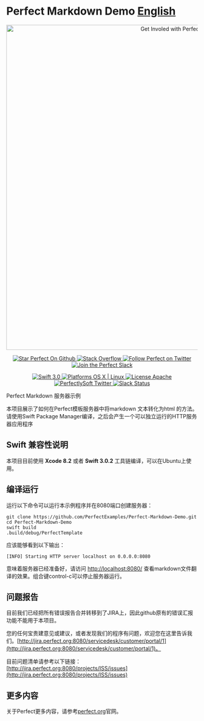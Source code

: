# Perfect Markdown Demo [English](https://github.com/PerfectlySoft/PerfectTemplate)

<p align="center">
    <a href="http://perfect.org/get-involved.html" target="_blank">
        <img src="http://perfect.org/assets/github/perfect_github_2_0_0.jpg" alt="Get Involed with Perfect!" width="854" />
    </a>
</p>

<p align="center">
    <a href="https://github.com/PerfectlySoft/Perfect" target="_blank">
        <img src="http://www.perfect.org/github/Perfect_GH_button_1_Star.jpg" alt="Star Perfect On Github" />
    </a>  
    <a href="http://stackoverflow.com/questions/tagged/perfect" target="_blank">
        <img src="http://www.perfect.org/github/perfect_gh_button_2_SO.jpg" alt="Stack Overflow" />
    </a>  
    <a href="https://twitter.com/perfectlysoft" target="_blank">
        <img src="http://www.perfect.org/github/Perfect_GH_button_3_twit.jpg" alt="Follow Perfect on Twitter" />
    </a>  
    <a href="http://perfect.ly" target="_blank">
        <img src="http://www.perfect.org/github/Perfect_GH_button_4_slack.jpg" alt="Join the Perfect Slack" />
    </a>
</p>

<p align="center">
    <a href="https://developer.apple.com/swift/" target="_blank">
        <img src="https://img.shields.io/badge/Swift-3.0-orange.svg?style=flat" alt="Swift 3.0">
    </a>
    <a href="https://developer.apple.com/swift/" target="_blank">
        <img src="https://img.shields.io/badge/Platforms-OS%20X%20%7C%20Linux%20-lightgray.svg?style=flat" alt="Platforms OS X | Linux">
    </a>
    <a href="http://perfect.org/licensing.html" target="_blank">
        <img src="https://img.shields.io/badge/License-Apache-lightgrey.svg?style=flat" alt="License Apache">
    </a>
    <a href="http://twitter.com/PerfectlySoft" target="_blank">
        <img src="https://img.shields.io/badge/Twitter-@PerfectlySoft-blue.svg?style=flat" alt="PerfectlySoft Twitter">
    </a>
    <a href="http://perfect.ly" target="_blank">
        <img src="http://perfect.ly/badge.svg" alt="Slack Status">
    </a>
</p>


Perfect Markdown 服务器示例

本项目展示了如何在Perfect模板服务器中将markdown 文本转化为html 的方法。请使用Swift Package Manager编译，之后会产生一个可以独立运行的HTTP服务器应用程序

## Swift 兼容性说明

本项目目前使用 **Xcode 8.2** 或者 **Swift 3.0.2** 工具链编译，可以在Ubuntu上使用。

## 编译运行

运行以下命令可以运行本示例程序并在8080端口创建服务器：

```
git clone https://github.com/PerfectExamples/Perfect-Markdown-Demo.git
cd Perfect-Markdown-Demo
swift build
.build/debug/PerfectTemplate
```

应该能够看到以下输出：

```
[INFO] Starting HTTP server localhost on 0.0.0.0:8080
```

意味着服务器已经准备好，请访问 [http://localhost:8080/](http://127.0.0.1:8080/) 查看markdown文件翻译的效果。组合键control-c可以停止服务器运行。


## 问题报告

目前我们已经把所有错误报告合并转移到了JIRA上，因此github原有的错误汇报功能不能用于本项目。

您的任何宝贵建意见或建议，或者发现我们的程序有问题，欢迎您在这里告诉我们。[http://jira.perfect.org:8080/servicedesk/customer/portal/1](http://jira.perfect.org:8080/servicedesk/customer/portal/1)。

目前问题清单请参考以下链接： [http://jira.perfect.org:8080/projects/ISS/issues](http://jira.perfect.org:8080/projects/ISS/issues)



## 更多内容
关于Perfect更多内容，请参考[perfect.org](http://perfect.org)官网。
